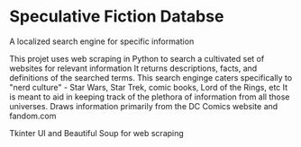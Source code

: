 # Speculative Fiction Databse
A localized search engine for specific information

This projet uses web scraping in Python to search a cultivated set of websites for relevant information
It returns descriptions, facts, and definitions of the searched terms. 
This search enginge caters specifically to "nerd culture" - Star Wars, Star Trek, comic books, Lord of the Rings, etc
It is meant to aid in keeping track of the plethora of information from all those universes.
Draws information primarily from the DC Comics website and fandom.com

Tkinter UI and Beautiful Soup for web scraping
